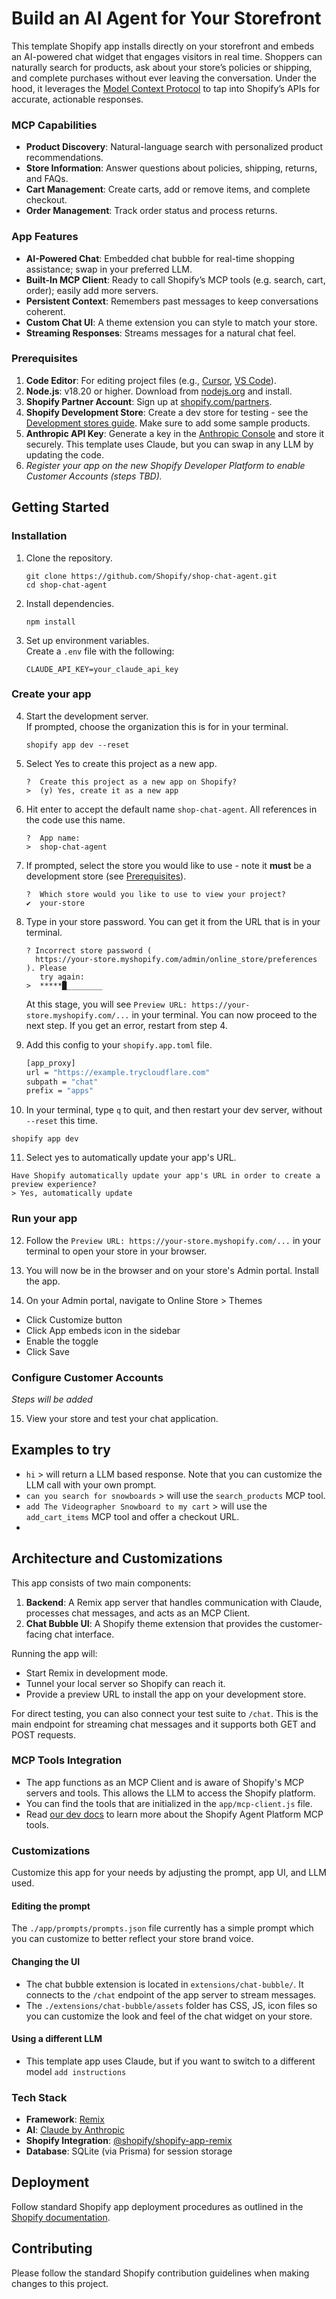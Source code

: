 # Build an AI Agent for Your Storefront

This template Shopify app installs directly on your storefront and embeds an AI-powered chat widget that engages visitors in real time. Shoppers can naturally search for products, ask about your store’s policies or shipping, and complete purchases without ever leaving the conversation. Under the hood, it leverages the [Model Context Protocol](https://modelcontextprotocol.io/) to tap into Shopify’s APIs for accurate, actionable responses.

### MCP Capabilities

- **Product Discovery**: Natural-language search with personalized product recommendations.
- **Store Information**: Answer questions about policies, shipping, returns, and FAQs.
- **Cart Management**: Create carts, add or remove items, and complete checkout.
- **Order Management**: Track order status and process returns.

### App Features
- **AI-Powered Chat**: Embedded chat bubble for real-time shopping assistance; swap in your preferred LLM.  
- **Built-In MCP Client**: Ready to call Shopify’s MCP tools (e.g. search, cart, order); easily add more servers.  
- **Persistent Context**: Remembers past messages to keep conversations coherent.  
- **Custom Chat UI**: A theme extension you can style to match your store.  
- **Streaming Responses**: Streams messages for a natural chat feel.

### Prerequisites
1. **Code Editor**: For editing project files (e.g., [Cursor](https://www.cursor.com/en/downloads), [VS Code](https://code.visualstudio.com/download)).  
2. **Node.js**: v18.20 or higher. Download from [nodejs.org](https://nodejs.org/) and install.  
3. **Shopify Partner Account**: Sign up at [shopify.com/partners](https://www.shopify.com/partners).  
4. **Shopify Development Store**: Create a dev store for testing - see the [Development stores guide](https://shopify.dev/docs/api/development-stores). Make sure to add some sample products.  
5. **Anthropic API Key**: Generate a key in the [Anthropic Console](https://console.anthropic.com/) and store it securely. This template uses Claude, but you can swap in any LLM by updating the code.  
6. *_Register your app on the new Shopify Developer Platform to enable Customer Accounts (steps TBD)._*


## Getting Started

### Installation

1. Clone the repository.
   ```shell
   git clone https://github.com/Shopify/shop-chat-agent.git
   cd shop-chat-agent
   ```

2. Install dependencies.
   ```shell
   npm install
   ```

3. Set up environment variables.
   <br>Create a `.env` file with the following:
   ```
   CLAUDE_API_KEY=your_claude_api_key
   ```

### Create your app

4. Start the development server.
    <br> If prompted, choose the organization this is for in your terminal.
   ```shell
   shopify app dev --reset
   ```

5. Select Yes to create this project as a new app.
   ```shell
   ?  Create this project as a new app on Shopify?
   >  (y) Yes, create it as a new app
   ```

6. Hit enter to accept the default name `shop-chat-agent`. All references in the code use this name.
   ```shell
   ?  App name:
   >  shop-chat-agent
   ```

7. If prompted, select the store you would like to use - note it **must** be a development store (see [Prerequisites](#prerequisites)).
   ```shell
   ?  Which store would you like to use to view your project?
   ✔  your-store
   ```

8. Type in your store password. You can get it from the URL that is in your terminal.
   ```shell
   ? Incorrect store password ( 
     https://your-store.myshopify.com/admin/online_store/preferences ). Please
      try again:
   >  *****█________
   ```

   At this stage, you will see `Preview URL: https://your-store.myshopify.com/...` in your terminal. You can now proceed to the next step. If you get an error, restart from step 4.

9. Add this config to your `shopify.app.toml` file.
   ```bash
   [app_proxy]
   url = "https://example.trycloudflare.com"
   subpath = "chat"
   prefix = "apps"
   ```

10. In your terminal, type `q` to quit, and then restart your dev server, without `--reset` this time.
   ```shell
   shopify app dev
   ```

11. Select yes to automatically update your app's URL.
   ```shell
   Have Shopify automatically update your app's URL in order to create a preview experience?
   > Yes, automatically update
   ```

### Run your app

12. Follow the  `Preview URL: https://your-store.myshopify.com/...` in your terminal to open your store in your browser.

13. You will now be in the browser and on your store's Admin portal. Install the app.

14. On your Admin portal, navigate to Online Store > Themes
- Click Customize button<br>
- Click App embeds icon in the sidebar<br>
- Enable the toggle<br>
- Click Save

### Configure Customer Accounts

_Steps will be added_

15. View your store and test your chat application.

 
## Examples to try
- `hi` > will return a LLM based response. Note that you can customize the LLM call with your own prompt.
- `can you search for snowboards` > will use the `search_products` MCP tool.
- `add The Videographer Snowboard to my cart` > will use the `add_cart_items` MCP tool and offer a checkout URL.
- <Sid will come up with ways to test CA tools>


## Architecture and Customizations
This app consists of two main components:

1. **Backend**: A Remix app server that handles communication with Claude, processes chat messages, and acts as an MCP Client.
2. **Chat Bubble UI**: A Shopify theme extension that provides the customer-facing chat interface.

Running the app will:
- Start Remix in development mode.
- Tunnel your local server so Shopify can reach it.
- Provide a preview URL to install the app on your development store.

For direct testing, you can also connect your test suite to `/chat`. This is the main endpoint for streaming chat messages and it supports both GET and POST requests.

### MCP Tools Integration
- The app functions as an MCP Client and is aware of Shopify's MCP servers and tools. This allows the LLM to access the Shopify platform.
- You can find the tools that are initialized in the `app/mcp-client.js` file.
- Read [our dev docs](https://shopify.dev) to learn more about the Shopify Agent Platform MCP tools.

### Customizations
Customize this app for your needs by adjusting the prompt, app UI, and LLM used.

#### Editing the prompt
The `./app/prompts/prompts.json` file currently has a simple prompt which you can customize to better reflect your store brand voice.

#### Changing the UI
- The chat bubble extension is located in `extensions/chat-bubble/`. It connects to the `/chat` endpoint of the app server to stream messages.
- The `./extensions/chat-bubble/assets` folder has CSS, JS, icon files so you can customize the look and feel of the chat widget on your store.

#### Using a different LLM
- This template app uses Claude, but if you want to switch to a different model `add instructions`

### Tech Stack
- **Framework**: [Remix](https://remix.run/)
- **AI**: [Claude by Anthropic](https://www.anthropic.com/claude)
- **Shopify Integration**: [@shopify/shopify-app-remix](https://www.npmjs.com/package/@shopify/shopify-app-remix)
- **Database**: SQLite (via Prisma) for session storage

## Deployment
Follow standard Shopify app deployment procedures as outlined in the [Shopify documentation](https://shopify.dev/docs/apps/deployment/web).


## Contributing
Please follow the standard Shopify contribution guidelines when making changes to this project.
